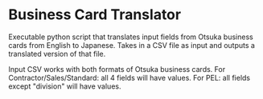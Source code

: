 # Business Card Translator
Executable python script that translates input fields from Otsuka business cards from English to Japanese.
Takes in a CSV file as input and outputs a translated version of that file.

Input CSV works with both formats of Otsuka business cards.
For Contractor/Sales/Standard: all 4 fields will have values.
For PEL: all fields except "division" will have values.

